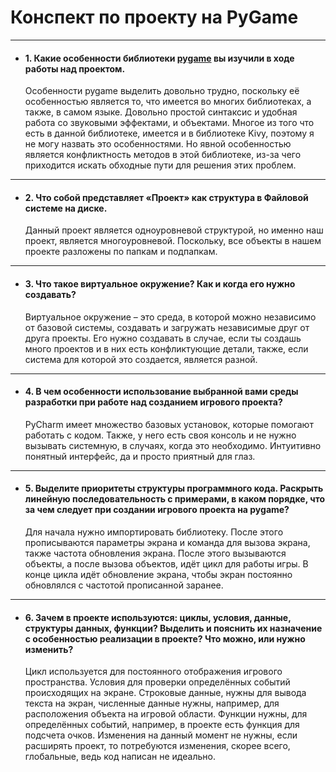 # Конспект по проекту на PyGame
---
- #### 1. Какие особенности библиотеки [pygame](https://www.pygame.org/) вы изучили в ходе работы над проектом.

    Особенности pygame выделить довольно трудно, поскольку её особенностью является то, что имеется во многих библиотеках, а также, в самом языке. Довольно простой синтаксис и удобная работа со звуковыми эффектами, и объектами. Многое из того что есть в данной библиотеке, имеется и в библиотеке Kivy, поэтому я не могу назвать это особенностями. Но явной особенностью является конфликтность методов в этой библиотеке, из-за чего приходится искать обходные пути для решения этих проблем.
---
- #### 2. Что собой представляет «Проект» как структура в Файловой системе на диске.

    Данный проект является одноуровневой структурой, но именно наш проект, является многоуровневой. Поскольку, все объекты в нашем проекте разложены по папкам и подпапкам.
---
- #### 3. Что такое виртуальное окружение? Как и когда его нужно создавать?

    Виртуальное окружение – это среда, в которой можно независимо от базовой системы, создавать и загружать независимые друг от друга проекты. Его нужно создавать в случае, если ты создашь много проектов и в них есть конфликтующие детали, также, если система для которой это создается, является разной.
---
- #### 4.  В чем особенности использование выбранной вами среды разработки при работе над созданием игрового проекта?

    PyCharm имеет множество базовых установок, которые помогают работать с кодом. Также, у него есть своя консоль и не нужно вызывать системную, в случаях, когда это необходимо. Интуитивно понятный интерфейс, да и просто приятный для глаз.
---
- #### 5. Выделите приоритеты структуры программного кода. Раскрыть линейную последовательность с примерами, в каком порядке, что за чем следует при создании игрового проекта на pygame?

    Для начала нужно импортировать библиотеку. После этого прописываются параметры экрана и команда для вызова экрана, также частота обновления экрана. После этого вызываются объекты, а после вызова объектов, идёт цикл для работы игры. В конце цикла идёт обновление экрана, чтобы экран постоянно обновлялся с частотой прописанной заранее.
---
- #### 6. Зачем в проекте используются: циклы, условия, данные, структуры данных, функции? Выделить и пояснить их назначение с особенностью реализации в проекте? Что можно, или нужно изменить?
 
    Цикл используется для постоянного отображения игрового пространства. Условия для проверки определённых событий происходящих на экране. Строковые данные, нужны для вывода текста на экран, численные данные нужны, например, для расположения объекта на игровой области. Функции нужны, для определённых событий, например, в проекте есть функция для подсчета очков. Изменения на данный момент не нужны, если расширять проект, то потребуются изменения, скорее всего, глобальные, ведь код написан не идеально.